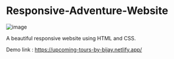 # Responsive-Adventure-Website


![image](https://user-images.githubusercontent.com/106948202/184868028-b16b68d7-db17-40f2-916d-57248599eb84.png)


A beautiful responsive website using HTML and CSS.


Demo link : https://upcoming-tours-by-bijay.netlify.app/
